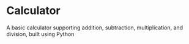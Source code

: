 # Calculator
A basic calculator supporting addition, subtraction, multiplication, and division, built using Python

